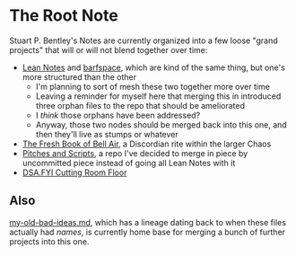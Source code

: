 # The Root Note

Stuart P. Bentley's Notes are currently organized into a few loose "grand projects" that will or will not blend together over time:

- [Lean Notes][] and [barfspace][], which are kind of the same thing, but one's more structured than the other
  - I'm planning to sort of mesh these two together more over time
  - Leaving a reminder for myself here that merging this in introduced three orphan files to the repo that should be ameliorated
  - I *think* those orphans have been addressed?
  - Anyway, those two nodes should be merged back into this one, and then they'll live as stumps or whatever
- [The Fresh Book of Bell Air][FBBA], a Discordian rite within the larger Chaos
- [Pitches and Scripts][], a repo I've decided to merge in piece by uncommitted piece instead of going all Lean Notes with it
- [DSA.FYI Cutting Room Floor][fyidust]

## Also

[my-old-bad-ideas.md][], which has a lineage dating back to when these files actually had *names*, is currently home base for merging a bunch of further projects into this one.

[Lean Notes]: f00c3d23-8848-4bb4-8d7a-d009f7344374.md
[barfspace]: 7f9a66a0-38fc-49e0-8489-270cdd3036ee.md
[FBBA]: 45fc3859-ce9b-4317-afd9-7d3f52dc5dd2.md
[fyidust]: d601d7ba-522b-4d6d-9e3b-101885e7aa00.md
[Pitches and Scripts]: b297a6f8-5646-4ce1-9be1-d7ed6056a513.md

[my-old-bad-ideas.md]: f3f3d6ba-6342-415a-9f3b-ab4f1d75a692.md
